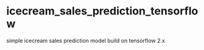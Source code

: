 # icecream_sales_prediction_tensorflow

simple icecream sales prediction model build on tensorflow 2.x
